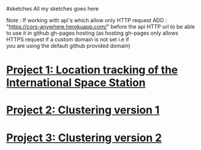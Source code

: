 #sketches
All my  sketches goes here

Note : If working with api's which allow only HTTP request
       ADD : "https://cors-anywhere.herokuapp.com/"
          before the api HTTP url to be able to use it in github gh-pages hosting
          (as hosting gh-pages only allows HTTPS request if a custom domain is not set i.e if              
          you are using the default github provided domain)

# [Project 1: Location tracking of the International Space Station](https://baby-oopsy-daisy.github.io/p5-sketches/ISSmap/)
# [Project 2: Clustering version 1](https://baby-oopsy-daisy.github.io/p5-sketches/d3/clustering/1.0)
# [Project 3: Clustering version 2](https://baby-oopsy-daisy.github.io/p5-sketches/d3/clustering/2.0)
